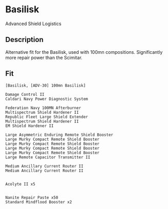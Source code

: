 # Basilisk

Advanced Shield Logistics

## Description

Alternative fit for the Basilisk, used with 100mn compositions. Significantly more repair power than the Scimitar.

## Fit
```
[Basilisk, [ADV-30] 100mn Basilisk]

Damage Control II
Caldari Navy Power Diagnostic System

Federation Navy 100MN Afterburner
Multispectrum Shield Hardener II
Republic Fleet Large Shield Extender
Multispectrum Shield Hardener II
EM Shield Hardener II

Large Asymmetric Enduring Remote Shield Booster
Large Murky Compact Remote Shield Booster
Large Murky Compact Remote Shield Booster
Large Murky Compact Remote Shield Booster
Large Murky Compact Remote Shield Booster
Large Remote Capacitor Transmitter II

Medium Ancillary Current Router II
Medium Ancillary Current Router II


Acolyte II x5


Nanite Repair Paste x50
Standard Mindflood Booster x2
```
